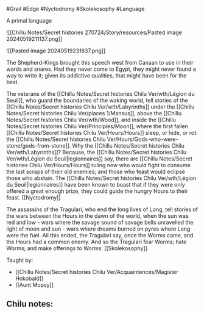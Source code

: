 #Grail #Edge #Nyctodromy #Skolekosophy #Language 

A primal language

![[Chillu Notes/Secret histories 270724/Story/resources/Pasted image 20240519211137.png]]

![[Pasted image 20240519231637.png]]

The Shepherd-Kings brought this speech west from Canaan to use in their wards and snares. Had they never come to Egypt, they might never found a way to write it; given its addictive qualities, that might have been for the best.

The veterans of the [[Chillu Notes/Secret histories Chilu Ver/wth/Légion du Seuil]], who guard the boundaries of the waking world, tell stories of the [[Chillu Notes/Secret histories Chilu Ver/wth/Labyrinths]] under the [[Chillu Notes/Secret histories Chilu Ver/places 1/Mansus]], above the [[Chillu Notes/Secret histories Chilu Ver/wth/Wood]], and inside the [[Chillu Notes/Secret histories Chilu Ver/Principles/Moon]], where the first fallen [[Chillu Notes/Secret histories Chilu Ver/Hours/Hours]] sleep, or hide, or rot: the [[Chillu Notes/Secret histories Chilu Ver/Hours/Gods-who-were-stone/gods-from-stone]]. Why the [[Chillu Notes/Secret histories Chilu Ver/wth/Labyrinths]]? Because, the [[Chillu Notes/Secret histories Chilu Ver/wth/Légion du Seuil|legionnaires]] say, there are [[Chillu Notes/Secret histories Chilu Ver/Hours/Hours]] ruling now who would fight to consume the last scraps of their old enemies; and those who feast would eclipse those who abstain. The [[Chillu Notes/Secret histories Chilu Ver/wth/Légion du Seuil|legionnaires]] have been known to boast that if they were only offered a great enough prize, they could guide the hungry Hours to their feast. [[Nyctodromy]]

The assassins of the Tragulari, who end the long lives of Long, tell stories of the wars between the Hours in the dawn of the world, when the sun was red and low - wars where the savage sound of savage bells unravelled the light of moon and sun - wars where dreams burned on pyres where Long were the fuel. All this ended, the Tragulari say, once the Worms came, and the Hours had a common enemy. And so the Tragulari fear Worms; hate Worms; and make offerings to Worms. [[Skolekosophy]]

Taught by:
- [[Chillu Notes/Secret histories Chilu Ver/Acquaintences/Magister Hokobald]]
- [[Aunt Mopsy]]

Chilu notes:
-  